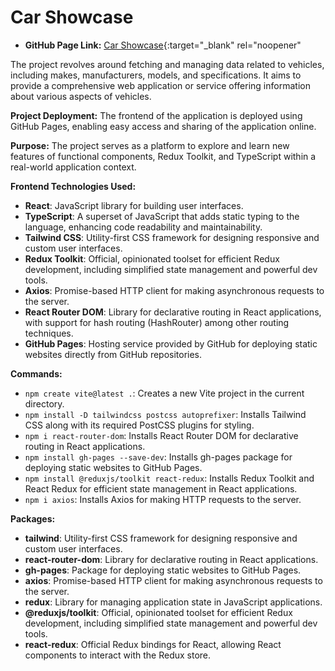 # **Car Showcase**

- **GitHub Page Link:** [Car Showcase](https://arunvbiradar.github.io/carshow/){:target="_blank" rel="noopener"

The project revolves around fetching and managing data related to vehicles, including makes, manufacturers, models, and specifications. It aims to provide a comprehensive web application or service offering information about various aspects of vehicles.

**Project Deployment:**
The frontend of the application is deployed using GitHub Pages, enabling easy access and sharing of the application online.

**Purpose:**
The project serves as a platform to explore and learn new features of functional components, Redux Toolkit, and TypeScript within a real-world application context.

**Frontend Technologies Used:**

- **React**: JavaScript library for building user interfaces.
- **TypeScript**: A superset of JavaScript that adds static typing to the language, enhancing code readability and maintainability.
- **Tailwind CSS**: Utility-first CSS framework for designing responsive and custom user interfaces.
- **Redux Toolkit**: Official, opinionated toolset for efficient Redux development, including simplified state management and powerful dev tools.
- **Axios**: Promise-based HTTP client for making asynchronous requests to the server.
- **React Router DOM**: Library for declarative routing in React applications, with support for hash routing (HashRouter) among other routing techniques.
- **GitHub Pages**: Hosting service provided by GitHub for deploying static websites directly from GitHub repositories.

**Commands:**

- `npm create vite@latest .`: Creates a new Vite project in the current directory.
- `npm install -D tailwindcss postcss autoprefixer`: Installs Tailwind CSS along with its required PostCSS plugins for styling.
- `npm i react-router-dom`: Installs React Router DOM for declarative routing in React applications.
- `npm install gh-pages --save-dev`: Installs gh-pages package for deploying static websites to GitHub Pages.
- `npm install @reduxjs/toolkit react-redux`: Installs Redux Toolkit and React Redux for efficient state management in React applications.
- `npm i axios`: Installs Axios for making HTTP requests to the server.

**Packages:**

- **tailwind**: Utility-first CSS framework for designing responsive and custom user interfaces.
- **react-router-dom**: Library for declarative routing in React applications.
- **gh-pages**: Package for deploying static websites to GitHub Pages.
- **axios**: Promise-based HTTP client for making asynchronous requests to the server.
- **redux**: Library for managing application state in JavaScript applications.
- **@reduxjs/toolkit**: Official, opinionated toolset for efficient Redux development, including simplified state management and powerful dev tools.
- **react-redux**: Official Redux bindings for React, allowing React components to interact with the Redux store.
